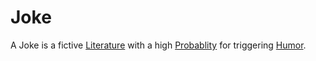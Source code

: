 # Joke

A Joke is a fictive [Literature](720000.md) with a high [Probablity](600031.md) for triggering [Humor](40201004.md).